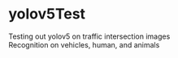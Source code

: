 # yolov5Test
Testing out yolov5 on traffic intersection images\
Recognition on vehicles, human, and animals
